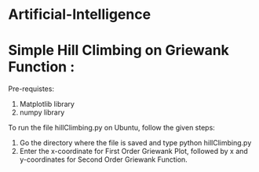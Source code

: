 # Artificial-Intelligence
Simple Hill Climbing on Griewank Function :
==========================================================================================================
Pre-requistes:
1. Matplotlib library
2. numpy library

To run the file hillClimbing.py on Ubuntu, follow the given steps:
1. Go the directory where the file is saved and type python hillClimbing.py
2. Enter the x-coordinate for First Order Griewank Plot, followed by x and y-coordinates for      Second Order Griewank Function.
